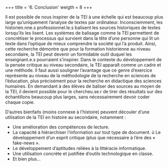 +++
title = '6. Conclusion'
weigth = 8
+++

Il est possible de nous inspirer de la TEI à une échelle qui est beaucoup plus large qu’uniquement l’analyse de textes par ordinateur. Inconsciemment, les historien.nne.s professionnel.le.s balisent les sources historiques de textes lorsqu’ils les lisent. Les systèmes de balisage comme la TEI permettent de concrétiser le processus qui survient dans la tête d’une personne qui lit un texte dans l’optique de mieux comprendre la société qui l’a produit. Ainsi, cette recherche démontre que pour la formation historienne au niveau secondaire, la TEI peut devenir un formidable outil duquel les enseignant.e.s pourraient s’inspirer. Dans le contexte du développement de la pensée critique au niveau secondaire, la TEI apparaît comme un cadre et une méthode.
Il faut aussi souligner l’avantage que ce genre d’exercice représente au niveau de la méthodologie de la recherche en sciences de l’éducation, plus précisément pour la recherche en didactique des sciences humaines. En demandant à des élèves de baliser des sources au moyen de la TEI, il devient possible pour le chercheu.se.r de tirer des résultats sur des échantillons beaucoup plus larges, sans nécessairement devoir coder chaque copie.

D’autres bienfaits (moins connexe à l’histoire) peuvent découler d’une utilisation de la TEI en histoire au secondaire, notamment :

- Une amélioration des compétences de lecture.
- La capacité à hiérarchiser l’information sur tout type de document. ü Le développement d’un esprit critique (plus que nécessaire à l’ère des « fake-news ».
- Le développement d’aptitudes reliées à la littéracie informatique.
- Une utilisation concrète et justifiée d’outils technologique en classe.
- Et bien plus...

